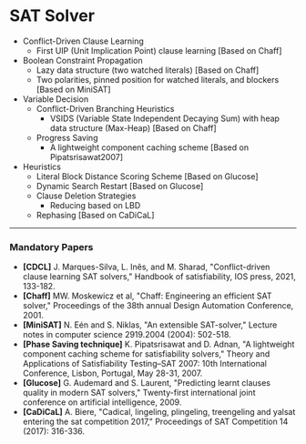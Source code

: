 # SAT Solver

- Conflict-Driven Clause Learning
  - First UIP (Unit Implication Point) clause learning [Based on Chaff]
- Boolean Constraint Propagation
  - Lazy data structure (two watched literals) [Based on Chaff]
  - Two polarities, pinned position for watched literals, and blockers [Based on MiniSAT]
- Variable Decision
  - Conflict-Driven Branching Heuristics
    - VSIDS (Variable State Independent Decaying Sum) with heap data structure (Max-Heap) [Based on Chaff]
  - Progress Saving
    - A lightweight component caching scheme [Based on Pipatsrisawat2007]  
- Heuristics
  - Literal Block Distance Scoring Scheme [Based on Glucose]
  - Dynamic Search Restart [Based on Glucose]
  - Clause Deletion Strategies
    - Reducing based on LBD
  - Rephasing [Based on CaDiCaL]

------
### Mandatory Papers

- **[CDCL]** J. Marques-Silva, L. Inês, and M. Sharad, "Conflict-driven clause learning SAT solvers," Handbook of satisfiability, IOS press, 2021, 133-182.
- **[Chaff]** MW. Moskewicz et al, "Chaff: Engineering an efficient SAT solver," Proceedings of the 38th annual Design Automation Conference, 2001.
- **[MiniSAT]** N. Eén and S. Niklas, "An extensible SAT-solver," Lecture notes in computer science 2919.2004 (2004): 502-518.
- **[Phase Saving technique]** K. Pipatsrisawat and D. Adnan, "A lightweight component caching scheme for satisfiability solvers," Theory and Applications of Satisfiability Testing–SAT 2007: 10th International Conference, Lisbon, Portugal, May 28-31, 2007.
- **[Glucose]** G. Audemard and S. Laurent, "Predicting learnt clauses quality in modern SAT solvers," Twenty-first international joint conference on artificial intelligence, 2009.
- **[CaDiCaL]** A. Biere, "Cadical, lingeling, plingeling, treengeling and yalsat entering the sat competition 2017," Proceedings of SAT Competition 14 (2017): 316-336.
